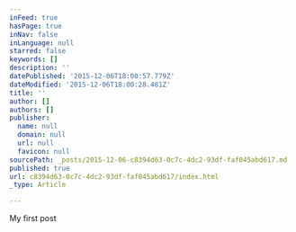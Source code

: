 ```yaml
---
inFeed: true
hasPage: true
inNav: false
inLanguage: null
starred: false
keywords: []
description: ''
datePublished: '2015-12-06T18:00:57.779Z'
dateModified: '2015-12-06T18:00:28.481Z'
title: ''
author: []
authors: []
publisher:
  name: null
  domain: null
  url: null
  favicon: null
sourcePath: _posts/2015-12-06-c8394d63-0c7c-4dc2-93df-faf045abd617.md
published: true
url: c8394d63-0c7c-4dc2-93df-faf045abd617/index.html
_type: Article

---
```

My first post